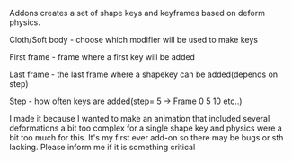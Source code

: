 Addons creates a set of shape keys and keyframes based on deform physics.

Cloth/Soft body - choose which modifier will be used to make keys

First frame - frame where a first key will be added

Last frame - the last frame where a shapekey can be added(depends on step)

Step - how often keys are added(step= 5 -> Frame 0 5 10 etc..)

I made it because I wanted to make an animation that included several deformations a bit too complex for a single shape key and physics were a bit too much for this.
It's my first ever add-on so there may be bugs or sth lacking. Please inform me if it is something critical

